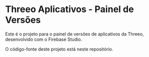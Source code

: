 # Threeo Aplicativos - Painel de Versões

Este é o projeto para o painel de versões de aplicativos da Threeo, desenvolvido com o Firebase Studio.

O código-fonte deste projeto está neste repositório.
